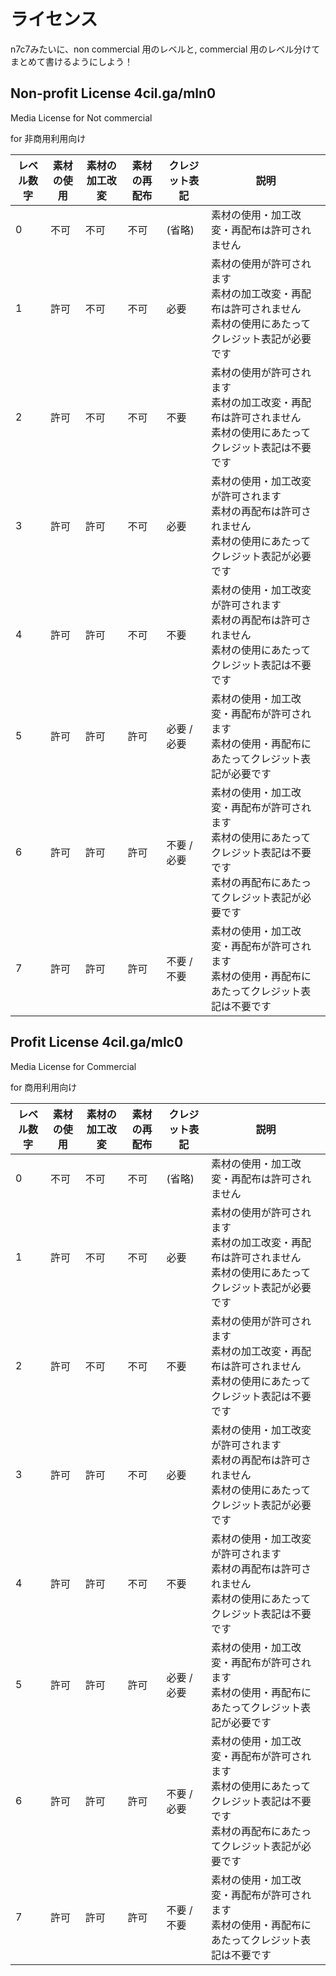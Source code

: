# ライセンス

n7c7みたいに、non commercial 用のレベルと, commercial 用のレベル分けてまとめて書けるようにしよう！





## Non-profit License  4cil.ga/mln0

Media License for Not commercial

for 非商用利用向け

| レベル数字 | 素材の使用 | 素材の加工改変 | 素材の再配布 | クレジット表記 | 説明                                                         |
| ---------- | ---------- | -------------- | ------------ | -------------- | ------------------------------------------------------------ |
| 0          | 不可       | 不可           | 不可         | (省略)         | 素材の使用・加工改変・再配布は許可されません                 |
| 1          | 許可       | 不可           | 不可         | 必要           | 素材の使用が許可されます<br />素材の加工改変・再配布は許可されません<br />素材の使用にあたってクレジット表記が必要です |
| 2          | 許可       | 不可           | 不可         | 不要           | 素材の使用が許可されます<br />素材の加工改変・再配布は許可されません<br />素材の使用にあたってクレジット表記は不要です |
| 3          | 許可       | 許可           | 不可         | 必要           | 素材の使用・加工改変が許可されます<br />素材の再配布は許可されません<br />素材の使用にあたってクレジット表記が必要です |
| 4          | 許可       | 許可           | 不可         | 不要           | 素材の使用・加工改変が許可されます<br />素材の再配布は許可されません<br />素材の使用にあたってクレジット表記は不要です |
| 5          | 許可       | 許可           | 許可         | 必要 / 必要    | 素材の使用・加工改変・再配布が許可されます<br />素材の使用・再配布にあたってクレジット表記が必要です |
| 6          | 許可       | 許可           | 許可         | 不要 / 必要    | 素材の使用・加工改変・再配布が許可されます<br />素材の使用にあたってクレジット表記は不要です<br />素材の再配布にあたってクレジット表記が必要です |
| 7          | 許可       | 許可           | 許可         | 不要 / 不要    | 素材の使用・加工改変・再配布が許可されます<br />素材の使用・再配布にあたってクレジット表記は不要です |

## Profit License 4cil.ga/mlc0

Media License for Commercial

for 商用利用向け

| レベル数字 | 素材の使用 | 素材の加工改変 | 素材の再配布 | クレジット表記 | 説明                                                         |
| ---------- | ---------- | -------------- | ------------ | -------------- | ------------------------------------------------------------ |
| 0          | 不可       | 不可           | 不可         | (省略)         | 素材の使用・加工改変・再配布は許可されません                 |
| 1          | 許可       | 不可           | 不可         | 必要           | 素材の使用が許可されます<br />素材の加工改変・再配布は許可されません<br />素材の使用にあたってクレジット表記が必要です |
| 2          | 許可       | 不可           | 不可         | 不要           | 素材の使用が許可されます<br />素材の加工改変・再配布は許可されません<br />素材の使用にあたってクレジット表記は不要です |
| 3          | 許可       | 許可           | 不可         | 必要           | 素材の使用・加工改変が許可されます<br />素材の再配布は許可されません<br />素材の使用にあたってクレジット表記が必要です |
| 4          | 許可       | 許可           | 不可         | 不要           | 素材の使用・加工改変が許可されます<br />素材の再配布は許可されません<br />素材の使用にあたってクレジット表記は不要です |
| 5          | 許可       | 許可           | 許可         | 必要 / 必要    | 素材の使用・加工改変・再配布が許可されます<br />素材の使用・再配布にあたってクレジット表記が必要です |
| 6          | 許可       | 許可           | 許可         | 不要 / 必要    | 素材の使用・加工改変・再配布が許可されます<br />素材の使用にあたってクレジット表記は不要です<br />素材の再配布にあたってクレジット表記が必要です |
| 7          | 許可       | 許可           | 許可         | 不要 / 不要    | 素材の使用・加工改変・再配布が許可されます<br />素材の使用・再配布にあたってクレジット表記は不要です |
